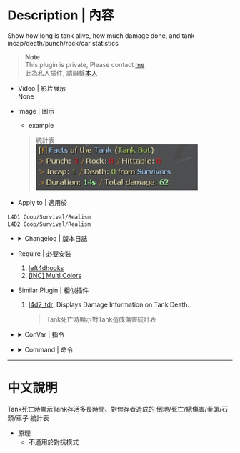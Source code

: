# Description | 內容
Show how long is tank alive, how much damage done, and tank incap/death/punch/rock/car statistics

> __Note__ <br/>
This plugin is private, Please contact [me](https://github.com/fbef0102/Game-Private_Plugin#私人插件列表-private-plugins-list)<br/>
此為私人插件, 請聯繫[本人](https://github.com/fbef0102/Game-Private_Plugin#私人插件列表-private-plugins-list)

* Video | 影片展示
<br/>None

* Image | 圖示
	* example
	> 統計表
	<br/>![l4d_tank_count_1](image/l4d_tank_count_1.jpg)

* Apply to | 適用於
```
L4D1 Coop/Survival/Realism
L4D2 Coop/Survival/Realism
```

* <details><summary>Changelog | 版本日誌</summary>

	* v1.3
	    * More accurate damage done to tank
	    * Original Request by Anzu
</details>

* Require | 必要安裝
	1. [left4dhooks](https://forums.alliedmods.net/showthread.php?t=321696)
	2. [[INC] Multi Colors](https://forums.alliedmods.net/showthread.php?t=247770)

* Similar Plugin | 相似插件
	1. [l4d2_tdr](https://github.com/fbef0102/Game-Private_Plugin/tree/main/l4d2_tdr): Displays Damage Information on Tank Death.
		> Tank死亡時顯示對Tank造成傷害統計表

* <details><summary>ConVar | 指令</summary>

	None
</details>

* <details><summary>Command | 命令</summary>

	None
</details>

- - - -
# 中文說明
Tank死亡時顯示Tank存活多長時間、對倖存者造成的 倒地/死亡/總傷害/拳頭/石頭/車子 統計表

* 原理
	* 不適用於對抗模式
